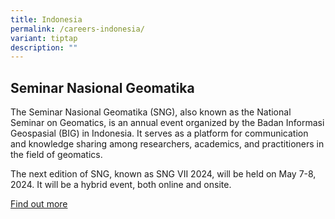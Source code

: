```yaml
---
title: Indonesia
permalink: /careers-indonesia/
variant: tiptap
description: ""
---
```

<h2>Seminar Nasional Geomatika</h2>
<p>The Seminar Nasional Geomatika (SNG), also known as the National Seminar
on Geomatics, is an annual event organized by the Badan Informasi Geospasial
(BIG) in Indonesia. It serves as a platform for communication and knowledge
sharing among researchers, academics, and practitioners in the field of
geomatics.</p>
<p>The next edition of SNG, known as SNG VII 2024, will be held on May 7-8,
2024. It will be a hybrid event, both online and onsite.</p>
<p><a href="https://semnasgeomatika.big.go.id/" rel="noopener noreferrer nofollow" target="_blank">Find out more</a>
</p>
<p></p>
<p></p>